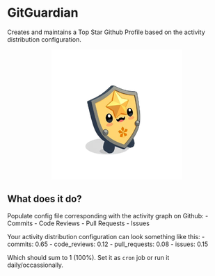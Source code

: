 # GitGuardian

Creates and maintains a Top Star Github Profile based on the activity distribution configuration.

<p align="center">
    <img src="https://github.com/spamserv/gitguardian/blob/main/logo.png?raw=true" alt="drawing" width="300"/>
</p>

## What does it do?

Populate config file corresponding with the activity graph on Github:
    - Commits
    - Code Reviews
    - Pull Requests
    - Issues

Your activity distribution configuration can look something like this:
    - commits: 0.65
    - code_reviews: 0.12
    - pull_requests: 0.08
    - issues: 0.15

Which should sum to 1 (100%). Set it as `cron` job or run it daily/occassionally.
